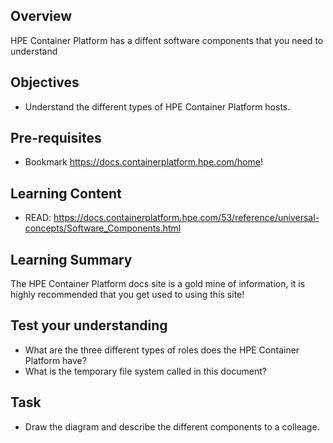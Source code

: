 ## Overview

HPE Container Platform has a diffent software components that you need to understand

## Objectives

- Understand the different types of HPE Container Platform hosts.

## Pre-requisites

- Bookmark https://docs.containerplatform.hpe.com/home!

## Learning Content

- READ: https://docs.containerplatform.hpe.com/53/reference/universal-concepts/Software_Components.html

## Learning Summary

The HPE Container Platform docs site is a gold mine of information, it is highly recommended that you get used to using this site!

## Test your understanding

- What are the three different types of roles does the HPE Container Platform have?
- What is the temporary file system called in this document?

## Task

- Draw the diagram and describe the different components to a colleage.
